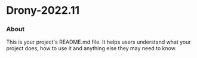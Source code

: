 Drony-2022.11
===

### About

This is your project's README.md file. It helps users understand what your
project does, how to use it and anything else they may need to know.